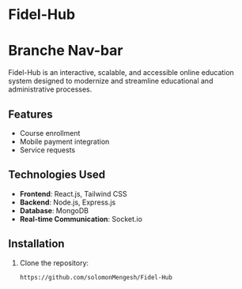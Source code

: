 # Fidel-Hub

# Branche Nav-bar

Fidel-Hub is an interactive, scalable, and accessible online education system designed to modernize and streamline educational and administrative processes.

## Features

- Course enrollment
- Mobile payment integration
- Service requests

## Technologies Used

- **Frontend**: React.js, Tailwind CSS
- **Backend**: Node.js, Express.js
- **Database**: MongoDB
- **Real-time Communication**: Socket.io

## Installation

1. Clone the repository:
   ```sh
   https://github.com/solomonMengesh/Fidel-Hub
   ```
